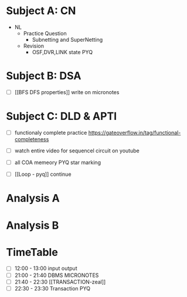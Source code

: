 # Subject A: CN
- NL
	- Practice Question
		- Subnetting and SuperNetting
	- Revision
		- OSF,DVR,LINK state PYQ
# Subject B: DSA
- [ ] [[BFS DFS properties]] write on micronotes


# Subject C: DLD & APTI
- [ ] functionaly complete practice https://gateoverflow.in/tag/functional-completeness
- [ ] watch entire video for sequencel circuit on youtube
- [ ] all COA memeory PYQ star marking
- [ ] [[Loop - pyq]] continue


# Analysis A

# Analysis B


# TimeTable 
- [ ] 12:00 - 13:00 input output
- [ ] 21:00 - 21:40 DBMS MICRONOTES
- [ ] 21:40 - 22:30 [[TRANSACTION-zeal]]
- [ ] 22:30 - 23:30 Transaction PYQ
